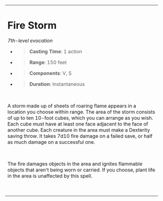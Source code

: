 
<table><tbody><tr class="odd"><td><h1 id="fire-storm"><strong>Fire Storm</strong></h1><p><em>7th-level evocation</em></p><ul><li><blockquote><p><strong>Casting Time</strong>: 1 action</p></blockquote></li><li><blockquote><p><strong>Range</strong>: 150 feet</p></blockquote></li><li><blockquote><p><strong>Components</strong>: V, S</p></blockquote></li><li><blockquote><p><strong>Duration</strong>: Instantaneous</p></blockquote></li></ul><p> </p><p>A storm made up of sheets of roaring flame appears in a location you choose within range. The area of the storm consists of up to ten 10-foot cubes, which you can arrange as you wish. Each cube must have at least one face adjacent to the face of another cube. Each creature in the area must make a Dexterity saving throw. It takes 7d10 fire damage on a failed save, or half as much damage on a successful one.</p><p> </p><p>The fire damages objects in the area and ignites flammable objects that aren't being worn or carried. If you choose, plant life in the area is unaffected by this spell.</p><p> </p></td></tr></tbody></table>